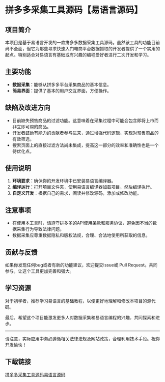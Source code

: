 # 拼多多采集工具源码【易语言源码】

## 项目简介

本项目是基于易语言开发的一款拼多多数据采集工具源码。虽然该工具的功能目前尚不全面，但它为那些寻求快速入门电商平台数据抓取的开发者提供了一个实用的起点。特别适合对易语言有基础或有兴趣的编程爱好者进行二次开发和学习。

## 主要功能

- **数据采集**：能够从拼多多平台采集商品的基本信息。
- **简易界面**：提供了基本的用户交互界面，方便操作。
  
## 缺陷及改进方向

- 目前缺失预售商品的过滤功能。这意味着在采集过程中可能会包含即将上市而非立即可购的商品。
- 开发者鼓励有能力的贡献者参与进来，通过增强代码逻辑，实现对预售商品的有效筛选。
- 搜索页面上的直接过滤方法尚未集成，提高这一部分的效率和准确性也是一个待优化点。

## 使用说明

1. **环境要求**：确保你的开发环境中已安装易语言编译器。
2. **编译运行**：打开项目文件夹，使用易语言编译器加载项目，然后编译执行。
3. **自定义开发**：根据自己的需求，阅读并修改源码，添加或修改功能。

## 注意事项

- 在使用本工具时，请遵守拼多多的API使用条款和服务协议，避免因不当的数据采集行为导致法律问题。
- 数据采集应尊重数据隐私和版权法规，合理、合法地使用所获取的信息。

## 贡献与反馈

如果你发现任何bug或者有新的功能建议，欢迎提交Issue或 Pull Request。共同参与，让这个工具更加完善和强大。

## 学习资源

对于初学者，推荐学习易语言的基础教程，以便更好地理解和修改本项目的源代码。

最后，希望这个项目能激发更多人对数据采集和易语言编程的兴趣，共同探索和进步。

---

请注意，实际应用中务必遵循相关法律法规及网站政策，合理利用技术手段。祝你开发愉快！

## 下载链接

[拼多多采集工具源码易语言源码](https://pan.quark.cn/s/b7a72ceb62e1)